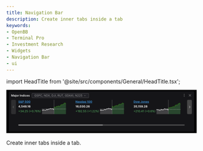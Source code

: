 ```yaml
---
title: Navigation Bar
description: Create inner tabs inside a tab
keywords:
- OpenBB
- Terminal Pro
- Investment Research
- Widgets
- Navigation Bar
- ui
---
```


import HeadTitle from '@site/src/components/General/HeadTitle.tsx';

<HeadTitle title="Navigation Bar - ui | OpenBB Terminal Pro Docs" />

<img
    src="https://raw.githubusercontent.com/OpenBB-finance/widgets-library/main/ui/navigation_bar.png"
    alt="OpenBB Terminal Pro Widgets Library"
/>

Create inner tabs inside a tab.



